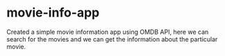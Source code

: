 # movie-info-app

Created a simple movie information app using OMDB API, here we can search for the movies and we can get the information about the particular movie.
